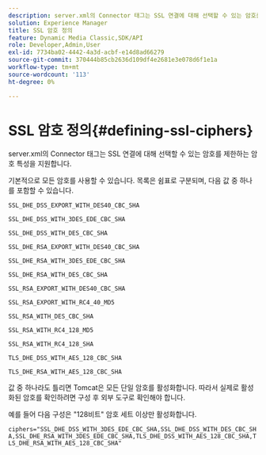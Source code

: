 ```yaml
---
description: server.xml의 Connector 태그는 SSL 연결에 대해 선택할 수 있는 암호를 제한하는 암호 특성을 지원합니다.
solution: Experience Manager
title: SSL 암호 정의
feature: Dynamic Media Classic,SDK/API
role: Developer,Admin,User
exl-id: 7734ba02-4442-4a3d-acbf-e14d8ad66279
source-git-commit: 370444b85cb2636d109df4e2681e3e078d6f1e1a
workflow-type: tm+mt
source-wordcount: '113'
ht-degree: 0%

---
```


# SSL 암호 정의{#defining-ssl-ciphers}

server.xml의 Connector 태그는 SSL 연결에 대해 선택할 수 있는 암호를 제한하는 암호 특성을 지원합니다.

기본적으로 모든 암호를 사용할 수 있습니다. 목록은 쉼표로 구분되며, 다음 값 중 하나를 포함할 수 있습니다.

`SSL_DHE_DSS_EXPORT_WITH_DES40_CBC_SHA`

`SSL_DHE_DSS_WITH_3DES_EDE_CBC_SHA`

`SSL_DHE_DSS_WITH_DES_CBC_SHA`

`SSL_DHE_RSA_EXPORT_WITH_DES40_CBC_SHA`

`SSL_DHE_RSA_WITH_3DES_EDE_CBC_SHA`

`SSL_DHE_RSA_WITH_DES_CBC_SHA`

`SSL_RSA_EXPORT_WITH_DES40_CBC_SHA`

`SSL_RSA_EXPORT_WITH_RC4_40_MD5`

<!-- WEAK CQDOC-19433 `SSL_RSA_WITH_3DES_EDE_CBC_SHA` -->

`SSL_RSA_WITH_DES_CBC_SHA`

`SSL_RSA_WITH_RC4_128_MD5`

`SSL_RSA_WITH_RC4_128_SHA`

`TLS_DHE_DSS_WITH_AES_128_CBC_SHA`

`TLS_DHE_RSA_WITH_AES_128_CBC_SHA`

<!-- WEAK CQDOC-19433 `TLS_RSA_WITH_AES_128_CBC_SHA` -->

값 중 하나라도 틀리면 Tomcat은 모든 단일 암호를 활성화합니다. 따라서 실제로 활성화된 암호를 확인하려면 구성 후 외부 도구로 확인해야 합니다.

예를 들어 다음 구성은 &quot;128비트&quot; 암호 세트 이상만 활성화합니다.

`ciphers="SSL_DHE_DSS_WITH_3DES_EDE_CBC_SHA,SSL_DHE_DSS_WITH_DES_CBC_SHA,SSL_DHE_RSA_WITH_3DES_EDE_CBC_SHA,TLS_DHE_DSS_WITH_AES_128_CBC_SHA,TLS_DHE_RSA_WITH_AES_128_CBC_SHA"`
